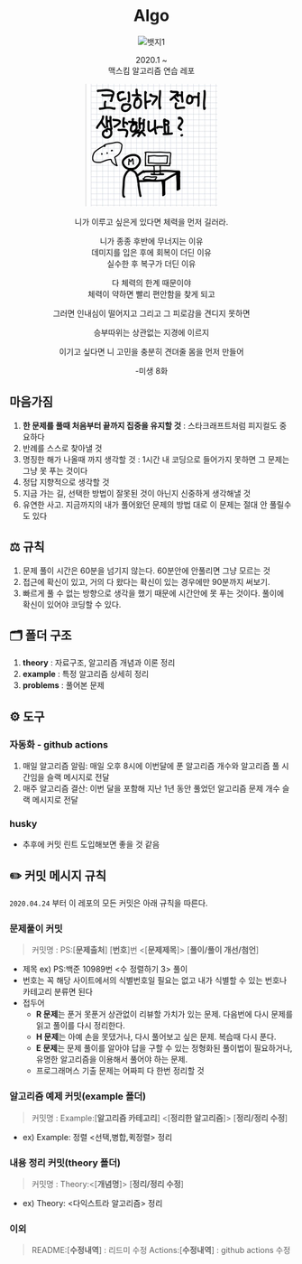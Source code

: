 <div align="center">

# Algo

![뱃지1](https://img.shields.io/github/last-commit/maxkim-j/Algo?style=flat-square)

2020.1 ~  
 맥스킴 알고리즘 연습 레포

![생각햇니](./img.jpg)

니가 이루고 싶은게 있다면 체력을 먼저 길러라.

니가 종종 후반에 무너지는 이유  
 데미지를 입은 후에 회복이 더딘 이유  
 실수한 후 복구가 더딘 이유

다 체력의 한계 때문이야  
 체력이 약하면 빨리 편안함을 찾게 되고

그러면 인내심이 떨어지고 그리고 그 피로감을 견디지 못하면

승부따위는 상관없는 지경에 이르지

이기고 싶다면 니 고민을 충분히 견뎌줄 몸을 먼저 만들어

-미생 8화

</div>

## 마음가짐

1. **한 문제를 풀때 처음부터 끝까지 집중을 유지할 것** : 스타크래프트처럼 피지컬도 중요하다
2. 반례를 스스로 찾아낼 것
3. 명징한 해가 나올때 까지 생각할 것 : 1시간 내 코딩으로 들어가지 못하면 그 문제는 그냥 못 푸는 것이다
4. 정답 지향적으로 생각할 것
5. 지금 가는 길, 선택한 방법이 잘못된 것이 아닌지 신중하게 생각해낼 것
6. 유연한 사고. 지금까지의 내가 풀어왔던 문제의 방법 대로 이 문제는 절대 안 풀릴수도 있다

## ⚖️ 규칙

1. 문제 풀이 시간은 60분을 넘기지 않는다. 60분안에 안풀리면 그냥 모르는 것
2. 접근에 확신이 있고, 거의 다 왔다는 확신이 있는 경우에만 90분까지 써보기.
3. 빠르게 풀 수 없는 방향으로 생각을 했기 때문에 시간안에 못 푸는 것이다. 풀이에 확신이 있어야 코딩할 수 있다.

## 🗂 폴더 구조

1. **theory** : 자료구조, 알고리즘 개념과 이론 정리
2. **example** : 특정 알고리즘 상세히 정리
3. **problems** : 풀어본 문제

## ⚙️ 도구

### 자동화 - github actions

1. 매일 알고리즘 알림: 매일 오후 8시에 이번달에 푼 알고리즘 개수와 알고리즘 풀 시간임을 슬랙 메시지로 전달
2. 매주 알고리즘 결산: 이번 달을 포함해 지난 1년 동안 풀었던 알고리즘 문제 개수 슬랙 메시지로 전달

### husky

- 추후에 커밋 린트 도입해보면 좋을 것 같음

## ✏️ 커밋 메시지 규칙

`2020.04.24` 부터 이 레포의 모든 커밋은 아래 규칙을 따른다.

### 문제풀이 커밋

> 커밋명 : PS:[**문제출처**] [**번호**]번 <[**문제제목**]> [**풀이/풀이 개선/첨언**]

- 제목 ex) PS:백준 10989번 <수 정렬하기 3> 풀이
- 번호는 꼭 해당 사이트에서의 식별번호일 필요는 없고 내가 식별할 수 있는 번호나 카테고리 분류면 된다
- 접두어
  - **R 문제**는 푼거 못푼거 상관없이 리뷰할 가치가 있는 문제. 다음번에 다시 문제를 읽고 풀이를 다시 정리한다.
  - **H 문제**는 아예 손을 못댔거나, 다시 풀어보고 싶은 문제. 복습때 다시 푼다.
  - **E 문제**는 문제 풀이를 알아야 답을 구할 수 있는 정형화된 풀이법이 필요하거나, 유명한 알고리즘을 이용해서 풀어야 하는 문제.
  - 프로그래머스 기출 문제는 어짜피 다 한번 정리할 것

### 알고리즘 예제 커밋(example 폴더)

> 커밋명 : Example:[**알고리즘 카테고리**] <[**정리한 알고리즘**]> [**정리/정리 수정**]

- ex) Example: 정렬 <선택,병합,퀵정렬> 정리

### 내용 정리 커밋(theory 폴더)

> 커밋명 : Theory:<[**개념명**]> [**정리/정리 수정**]

- ex) Theory: <다익스트라 알고리즘> 정리

### 이외

> README:[**수정내역**] : 리드미 수정
> Actions:[**수정내역**] : github actions 수정
